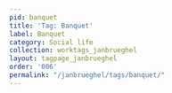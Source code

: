```yaml
---
pid: banquet
title: 'Tag: Banquet'
label: Banquet
category: Social life
collection: worktags_janbrueghel
layout: tagpage_janbrueghel
order: '006'
permalink: "/janbrueghel/tags/banquet/"
---
```

